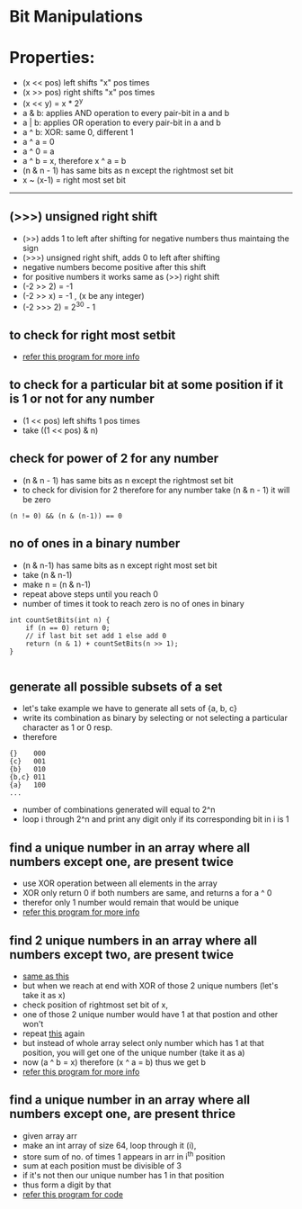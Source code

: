# Bit Manipulations

# Properties:
- (x << pos) left shifts "x" pos times
- (x >> pos) right shifts "x" pos times
- (x << y) = x * 2<sup>y</sup>
- a & b: applies AND operation to every pair-bit in a and b
- a | b: applies OR operation to every pair-bit in a and b
- a ^ b: XOR: same 0, different 1
- a ^ a = 0
- a ^ 0 = a
- a ^ b = x, therefore x ^ a = b
- (n & n - 1) has same bits as n except the rightmost set bit
- x ~ (x-1) = right most set bit

<hr/>

## (>>>) unsigned right shift
- (>>) adds 1 to left after shifting for negative numbers thus maintaing the sign
- (>>>) unsigned right shift, adds 0 to left after shifting
- negative numbers become positive after this shift
- for positive numbers it works same as (>>) right shift
- (-2 >> 2) = -1
- (-2 >> x) = -1 , (x be any integer)
- (-2 >>> 2) = 2<sup>30</sup> - 1

## to check for right most setbit
- [refer this program for more info](https://github.com/Satwikan/dsa/blob/master/bit/uniqueNumberFind.cpp)

## to check for a particular bit at some position if it is 1 or not for any number
- (1 << pos) left shifts 1 pos times
- take ((1 << pos) & n) 

## check for power of 2 for any number
- (n & n - 1) has same bits as n except the rightmost set bit
- to check for division for 2 therefore for any number take (n & n - 1) it will be zero
```
(n != 0) && (n & (n-1)) == 0
```

## no of ones in a binary number
- (n & n-1) has same bits as n except right most set bit
- take (n & n-1)
- make n = (n & n-1)
- repeat above steps until you reach 0
- number of times it took to reach zero is no of ones in binary
```
int countSetBits(int n) {
    if (n == 0) return 0;
    // if last bit set add 1 else add 0
    return (n & 1) + countSetBits(n >> 1);
}
 
```

## generate all possible subsets of a set
- let's take example we have to generate all sets of {a, b, c}
- write its combination as binary by selecting or not selecting a particular character as 1 or 0 resp.
- therefore
```
{}    000
{c}   001
{b}   010
{b,c} 011
{a}   100
...
```
- number of combinations generated will equal to 2^n
- loop i through 2^n and print any digit only if its corresponding bit in i is 1

## find a unique number in an array where all numbers except one, are present twice
- use XOR operation between all elements in the array
- XOR only return 0 if both numbers are same, and returns a for a ^ 0
- therefor only 1 number would remain that would be unique
- [refer this program for more info](https://github.com/Satwikan/dsa/blob/master/bit/uniqueNumberFind.cpp)

## find 2 unique numbers in an array where all numbers except two, are present twice
- [same as this](https://github.com/Satwikan/dsa/blob/master/bit/readme.md#find-unique-number-in-an-array-where-all-numbers-except-one-are-present-twice)
- but when we reach at end with XOR of those 2 unique numbers (let's take it as x)
- check position of rightmost set bit of x,
- one of those 2 unique number would have 1 at that postion and other won't
- repeat [this](https://github.com/Satwikan/dsa/blob/master/bit/readme.md#find-unique-number-in-an-array-where-all-numbers-except-one-are-present-twice) again
- but instead of whole array select only number which has 1 at that position, you will get one of the unique number (take it as a)
- now (a ^ b = x) therefore (x ^ a = b) thus we get b
- [refer this program for more info](https://github.com/Satwikan/dsa/blob/master/bit/uniqueNumberFind.cpp)

## find a unique number in an array where all numbers except one, are present thrice
- given array arr
- make an int array of size 64, loop through it (i),
- store sum of no. of times 1 appears in arr in i<sup>th</sup> position
- sum at each position must be divisible of 3
- if it's not then our unique number has 1 in that position
- thus form a digit by that
- [refer this program for code](https://github.com/Satwikan/dsa/blob/master/bit/uniqueNumberFind.cpp)
